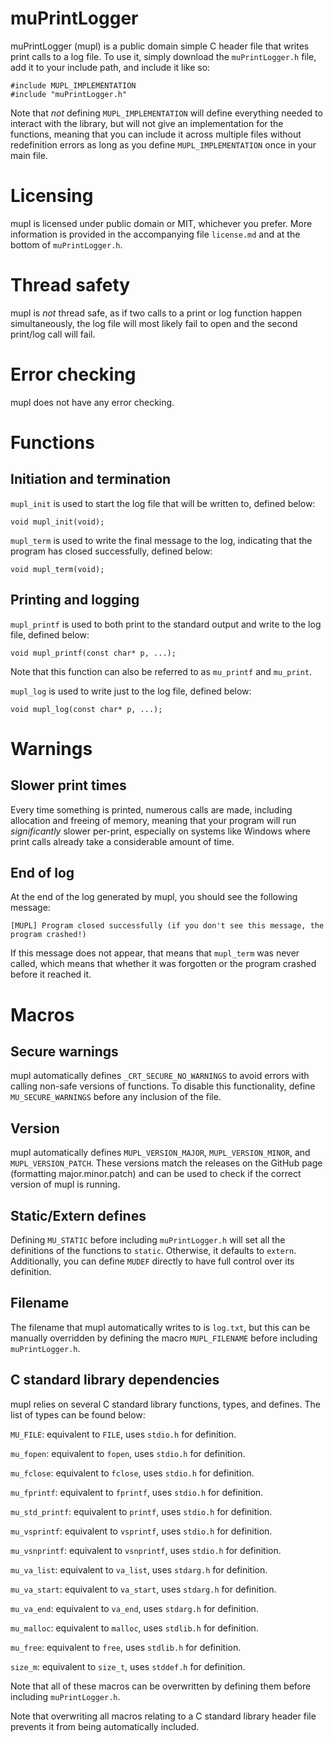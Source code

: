 # muPrintLogger
muPrintLogger (mupl) is a public domain simple C header file that writes print calls to a log file. To use it, simply download the `muPrintLogger.h` file, add it to your include path, and include it like so:

```
#include MUPL_IMPLEMENTATION
#include "muPrintLogger.h"
```

Note that *not* defining `MUPL_IMPLEMENTATION` will define everything needed to interact with the library, but will not give an implementation for the functions, meaning that you can include it across multiple files without redefinition errors as long as you define `MUPL_IMPLEMENTATION` once in your main file.

# Licensing
mupl is licensed under public domain or MIT, whichever you prefer. More information is provided in the accompanying file `license.md` and at the bottom of `muPrintLogger.h`.

# Thread safety
mupl is *not* thread safe, as if two calls to a print or log function happen simultaneously, the log file will most likely fail to open and the second print/log call will fail.

# Error checking
mupl does not have any error checking.

# Functions

## Initiation and termination

`mupl_init` is used to start the log file that will be written to, defined below:

```
void mupl_init(void);
```

`mupl_term` is used to write the final message to the log, indicating that the program has closed successfully, defined below:

```
void mupl_term(void);
```

## Printing and logging

`mupl_printf` is used to both print to the standard output and write to the log file, defined below:

```
void mupl_printf(const char* p, ...);
```

Note that this function can also be referred to as `mu_printf` and `mu_print`.

`mupl_log` is used to write just to the log file, defined below:

```
void mupl_log(const char* p, ...);
```

# Warnings

## Slower print times
Every time something is printed, numerous calls are made, including allocation and freeing of memory, meaning that your program will run *significantly* slower per-print, especially on systems like Windows where print calls already take a considerable amount of time.

## End of log
At the end of the log generated by mupl, you should see the following message:

```
[MUPL] Program closed successfully (if you don't see this message, the program crashed!)
```

If this message does not appear, that means that `mupl_term` was never called, which means that whether it was forgotten or the program crashed before it reached it.

# Macros

## Secure warnings
mupl automatically defines `_CRT_SECURE_NO_WARNINGS` to avoid errors with calling non-safe versions of functions. To disable this functionality, define `MU_SECURE_WARNINGS` before any inclusion of the file.

## Version
mupl automatically defines `MUPL_VERSION_MAJOR`, `MUPL_VERSION_MINOR`, and `MUPL_VERSION_PATCH`. These versions match the releases on the GitHub page (formatting major.minor.patch) and can be used to check if the correct version of mupl is running.

## Static/Extern defines
Defining `MU_STATIC` before including `muPrintLogger.h` will set all the definitions of the functions to `static`. Otherwise, it defaults to `extern`. Additionally, you can define `MUDEF` directly to have full control over its definition.

## Filename

The filename that mupl automatically writes to is `log.txt`, but this can be manually overridden by defining the macro `MUPL_FILENAME` before including `muPrintLogger.h`.

## C standard library dependencies
mupl relies on several C standard library functions, types, and defines. The list of types can be found below:

`MU_FILE`: equivalent to `FILE`, uses `stdio.h` for definition.

`mu_fopen`: equivalent to `fopen`, uses `stdio.h` for definition.

`mu_fclose`: equivalent to `fclose`, uses `stdio.h` for definition.

`mu_fprintf`: equivalent to `fprintf`, uses `stdio.h` for definition.

`mu_std_printf`: equivalent to `printf`, uses `stdio.h` for definition.

`mu_vsprintf`: equivalent to `vsprintf`, uses `stdio.h` for definition.

`mu_vsnprintf`: equivalent to `vsnprintf`, uses `stdio.h` for definition.

`mu_va_list`: equivalent to `va_list`, uses `stdarg.h` for definition.

`mu_va_start`: equivalent to `va_start`, uses `stdarg.h` for definition.

`mu_va_end`: equivalent to `va_end`, uses `stdarg.h` for definition.

`mu_malloc`: equivalent to `malloc`, uses `stdlib.h` for definition.

`mu_free`: equivalent to `free`, uses `stdlib.h` for definition.

`size_m`: equivalent to `size_t`, uses `stddef.h` for definition.

Note that all of these macros can be overwritten by defining them before including `muPrintLogger.h`.

Note that overwriting all macros relating to a C standard library header file prevents it from being automatically included.
